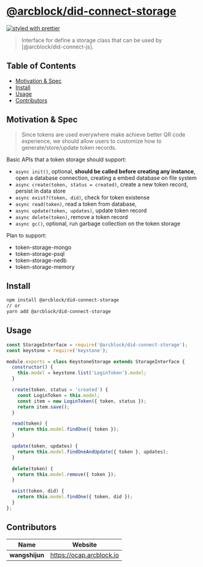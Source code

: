 # [**@arcblock/did-connect-storage**](https://github.com/arcblock/forge-js)

[![styled with prettier](https://img.shields.io/badge/styled_with-prettier-ff69b4.svg)](https://github.com/prettier/prettier)

> Interface for define a storage class that can be used by [@arcblock/did-connect-js].


## Table of Contents

* [Motivation & Spec](#motivation--spec)
* [Install](#install)
* [Usage](#usage)
* [Contributors](#contributors)


## Motivation & Spec

> Since tokens are used everywhere make achieve better QR code experience, we should allow users to customize how to generate/store/update token records.

Basic APIs that a token storage should support:

* `async init()`, optional, **should be called before creating any instance**, open a database connection, creating a embed database on file system
* `async create(token, status = created)`, create a new token record, persist in data store
* `async exist?(token, did)`, check for token existense
* `async read(token)`, read a token from database,
* `async update(token, updates)`, update token record
* `async delete(token)`, remove a token record
* `async gc()`, optional, run garbage collection on the token storage

Plan to support:

* token-storage-mongo
* token-storage-psql
* token-storage-nedb
* token-storage-memory


## Install

```sh
npm install @arcblock/did-connect-storage
// or
yarn add @arcblock/did-connect-storage
```


## Usage

```js
const StorageInterface = require('@arcblock/did-connect-storage');
const keystone = require('keystone');

module.exports = class KeystoneStorage extends StorageInterface {
  constructor() {
    this.model = keystone.list('LoginToken').model;
  }

  create(token, status = 'created') {
    const LoginToken = this.model;
    const item = new LoginToken({ token, status });
    return item.save();
  }

  read(token) {
    return this.model.findOne({ token });
  }

  update(token, updates) {
    return this.model.findOneAndUpdate({ token }, updates);
  }

  delete(token) {
    return this.model.remove({ token });
  }

  exist(token, did) {
    return this.model.findOne({ token, did });
  }
};
```


## Contributors

| Name           | Website                    |
| -------------- | -------------------------- |
| **wangshijun** | <https://ocap.arcblock.io> |
